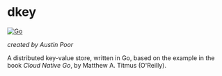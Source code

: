 # dkey

[![Go](https://github.com/a-poor/dkey/actions/workflows/go.yml/badge.svg)](https://github.com/a-poor/dkey/actions/workflows/go.yml)

_created by Austin Poor_

A distributed key-value store, written in Go, based on the example in the book _Cloud Native Go_, by Matthew A. Titmus (O'Reilly).


